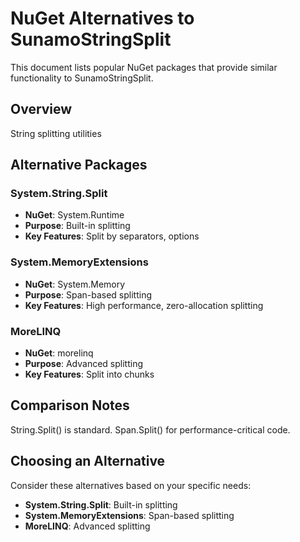 # NuGet Alternatives to SunamoStringSplit

This document lists popular NuGet packages that provide similar functionality to SunamoStringSplit.

## Overview

String splitting utilities

## Alternative Packages

### System.String.Split
- **NuGet**: System.Runtime
- **Purpose**: Built-in splitting
- **Key Features**: Split by separators, options

### System.MemoryExtensions
- **NuGet**: System.Memory
- **Purpose**: Span-based splitting
- **Key Features**: High performance, zero-allocation splitting

### MoreLINQ
- **NuGet**: morelinq
- **Purpose**: Advanced splitting
- **Key Features**: Split into chunks

## Comparison Notes

String.Split() is standard. Span<char>.Split() for performance-critical code.

## Choosing an Alternative

Consider these alternatives based on your specific needs:
- **System.String.Split**: Built-in splitting
- **System.MemoryExtensions**: Span-based splitting
- **MoreLINQ**: Advanced splitting
